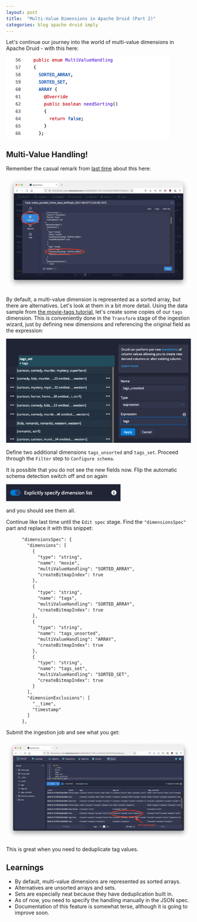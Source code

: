 ```yaml
---
layout: post
title:  "Multi-Value Dimensions in Apache Druid (Part 2)"
categories: blog apache druid imply
---
```


Let's continue our journey into the world of multi-value dimensions in Apache Druid - with this here:

![Source snippet](/assets/2021-08-29-source.png)

## Multi-Value Handling!

Remember the casual remark from [last time](/2021/08/07/multivalue-dimensions-in-apache-druid-part-1/) about this here:

![Payload](/assets/2021-08-07-10-payload.jpeg)

By default, a multi-value dimension is represented as a sorted array, but there are alternatives. Let's look at them in a bit more detail. Using the data sample from [the movie-tags tutorial](/2021/08/07/multivalue-dimensions-in-apache-druid-part-1/), let's create some copies of our `tags` dimension. This is conveniently done in the `Transform` stage of the ingestion wizard, just by defining new dimensions and referencing the original field as the expression:

![Transform](/assets/2021-08-29-transform.png)

Define two additional dimensions `tags_unsorted` and `tags_set`. Proceed through the `Filter` step to `Configure schema`.

It is possible that you do not see the new fields now. Flip the automatic schema detection switch off and on again

![Auto-Schema](/assets/2021-08-29-autodim.png)

and you should see them all.

Continue like last time until the `Edit spec` stage. Find the `"dimensionsSpec"` part and replace it with this snippet:

```
      "dimensionsSpec": {
        "dimensions": [
          {
            "type": "string",
            "name": "movie",
            "multiValueHandling": "SORTED_ARRAY",
            "createBitmapIndex": true
          },
          {
            "type": "string",
            "name": "tags",
            "multiValueHandling": "SORTED_ARRAY",
            "createBitmapIndex": true
          },
          {
            "type": "string",
            "name": "tags_unsorted",
            "multiValueHandling": "ARRAY",
            "createBitmapIndex": true
          },
          {
            "type": "string",
            "name": "tags_set",
            "multiValueHandling": "SORTED_SET",
            "createBitmapIndex": true
          }
        ],
        "dimensionExclusions": [
          "__time",
          "timestamp"
        ]
      },
```

Submit the ingestion job and see what you get:

![Query Result](/assets/2021-08-29-query.jpg)

This is great when you need to deduplicate tag values.

## Learnings

- By default, multi-value dimensions are represented as sorted arrays.
- Alternatives are unsorted arrays and sets.
- Sets are especially neat because they have deduplication built in.
- As of now, you need to specify the handling manually in the JSON spec.
- Documentation of this feature is somewhat terse, although it is going to improve soon.

